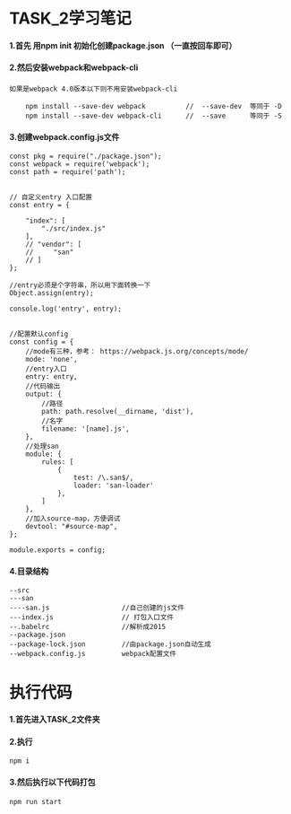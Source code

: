 # TASK_2学习笔记

#### 1.首先 用npm init  初始化创建package.json （一直按回车即可）

#### 2.然后安装webpack和webpack-cli

    如果是webpack 4.0版本以下则不用安装webpack-cli
    
```$xslt
    npm install --save-dev webpack          //  --save-dev  等同于 -D
    npm install --save-dev webpack-cli      //  --save      等同于 -S
```

#### 3.创建webpack.config.js文件
    
```$xslt
const pkg = require("./package.json");
const webpack = require('webpack');
const path = require('path');


// 自定义entry 入口配置
const entry = {

    "index": [
        "./src/index.js"
    ],
    // "vendor": [
    //     "san"
    // ]
};

//entry必须是个字符串，所以用下面转换一下
Object.assign(entry);

console.log('entry', entry);


//配置默认config
const config = {
    //mode有三种，参考： https://webpack.js.org/concepts/mode/
    mode: 'none',
    //entry入口
    entry: entry,
    //代码输出
    output: {
        //路径
        path: path.resolve(__dirname, 'dist'),
        //名字
        filename: '[name].js',
    },
    //处理san
    module: {
        rules: [
            {
                test: /\.san$/,
                loader: 'san-loader'
            },
        ]
    },
    //加入source-map，方便调试
    devtool: "#source-map",
};

module.exports = config;

```
#### 4.目录结构

```$xslt
--src
---san
----san.js                  //自己创建的js文件
---index.js                 // 打包入口文件
--.babelrc                  //解析成2015
--package.json              
--package-lock.json         //由package.json自动生成
--webpack.config.js         webpack配置文件

```    

# 执行代码

#### 1.首先进入TASK_2文件夹
#### 2.执行
    
    npm i 

#### 3.然后执行以下代码打包

    npm run start
    